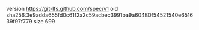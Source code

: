 version https://git-lfs.github.com/spec/v1
oid sha256:3e9adda655fd0c61f2a2c59acbec3991ba9a60480f54521540e651639f97f779
size 699
